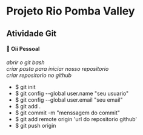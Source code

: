# Projeto Rio Pomba Valley 
## Atividade Git

#### 👋 Oii Pessoal 

_abrir o git bash_</br>
_criar pasta para iniciar nosso repositorio_</br>
_criar repositorio no github_</br>

* $ git init 
* $ git config --global user.name "seu usuario"
* $ git config --global user.email "seu email"
* $ git add .
* $ git commit -m "menssagem do commit"
* $ git add remote origin 'url do repositorio github'
* $ git push origin <branch>
  
